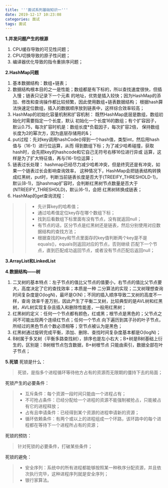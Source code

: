```yaml
---
title: '''面试系列基础知识一'''
date: 2019-12-17 10:23:08
categories: 面试
tags: 面试
---
```

**1.并发问题产生的根源**
1. CPU缓存导致的可见性问题；
2. CPU切换导致的原子性问题；
3. 编译器优化导致的指令重排序问题；

**2.HashMap问题**
1. 基本数据结构：数组+链表；
2. 数据结构根本目的之一是性能；数组都是有下标的，所以查找速度很快，但插入慢；链表只记录下一个元素
   的地址，优势是插入较快；因为HashMap的添加、修改和查询操作都比较频繁，因此使用数组+链表数据结构；
   根据hash算法快速定位数组，插入的数据顺序放到链表中，这样综合效率较高；
3. HashMap的初始化容量机制和扩容机制： 既然HashMap底层是数组，数组初始化时需要指定一个长度，默认
   初始化一个长度16的数组；有个扩容因子，默认0.75，每次扩容时机是：数组长度*负载因子，每次扩容2倍，
   保持数组长度为2的幂次方，因为底层存储用的&；
4. put过程：先对key调用hashCode()得到一个hash值，类型int，然后用hash值与（16-1）进行位运算，从而
   得到数组下标；为了减少哈希碰撞，获取hash时，会先把key的hashcode和它自己无符号右移16位进行异或
   运算，这样是为了扩大特征值，再与(16-1)位运算；
5. 链表过长处理： hashmap已经尽力减少哈希冲突，但是终究还是有冲突，如果一个链表过长会影响查询效率，
   这种情况下，HashMap会把链表结构转换成红黑树，put时，判断当前链表长度是否大于(TREEIFY_THRESHOLD-1)，
   默认(8-1)，当hashmap扩容时，会判断红黑树节点数量是否大于(NTREEIFY_THRESHOLD)，默认(6-1)，会把
   红黑树转换成链表；
6. HashMap的get查询流程：
>>* 先计算key的哈希值；
>>* 通过哈希值定位key存在哪个数组下标；
>>* 找到后看数组下标里面有没有节点，没有就返回null；
>>* 有节点的话，区分节点是红黑树还是链表，然后分别使用对应数据结构的查找方法；
>>* 根据查找的key和节点里面存的key值判断两个key是不是equals()，equals则返回对应的节点，否则继续
匹配下一个节点，直到匹配成功返回节点，或者没有节点匹配后返回null；

**3.ArrayList和LinkedList**


**4.数据结构——树**
1. 二叉树的基本特点：左子节点的值比父节点的值要小，右节点的值比父节点要大，高度决定了它的查找效率；本质是一种
二分算法的实现；二叉树理想查询时间复杂度是O(logN)，最坏是O(N)；不同的插入顺序导致二叉树的高度不一样，查询
效率千差万别，因此产生了平衡二叉树，比较典型的是AVL树和红黑树，AVL树实现复杂且插入和删除性能差，一般用红黑树；
2. 红黑树的定义：任何一个节点都有颜色，红或黑；根节点是黑色的；父节点之间不可能出现两个连续红节点；任何一个节点
向下遍历到其子孙的叶子节点，所经过的黑色节点个数必须相等；空节点被认为是黑色；
3. 红黑树通过旋转完成平衡，添加、删除、查找时间复杂度基本都是O(logN)；
4. B树属于多叉树（平衡多路查找树），排序也是左小右大；B+树是B树基础上衍生的，区别是：B树根节点包含数据，B+树根节点
只能由索引，数据全部在叶子节点；

**5.死锁**
死锁是什么：
>死锁，是指多个进程循环等待他方占有的资源而无限期的僵持下去的局面；

死锁产生的必要条件：
>* 互斥条件：每个资源一段时间只能由一个进程占有；
>* 不可抢占条件：已经分配给一个进程的资源不能强制被抢占，只能被占有它的进程释放；
>* 占有且申请条件：已经得到某个资源的进程申请新的资源；
>* 循环依赖条件：有两个或以上的进程组成一个环路，该环路中的每个进程都在等待下一个进程所占有的资源；

死锁的预防：
>针对死锁的必要条件，打破某些条件；

死锁的避免：
>* 安全序列：系统中的所有进程都能够按照某一种秩序分配资源，并且依次执行完毕，这种进程序列就是安全序列；
>* 银行家算法。
